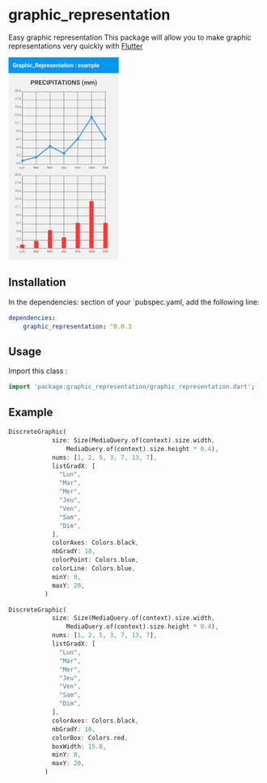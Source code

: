 # graphic_representation

Easy graphic representation
This package will allow you to make graphic representations very quickly with [Flutter](https://flutter.dev)

![Screenshot](/screenshots/screenshot1.png)

## Installation
In the dependencies: section of your `pubspec.yaml, add the following line:

```yaml
dependencies:
    graphic_representation: ^0.0.3
```

## Usage
Import this class :
```dart
import 'package:graphic_representation/graphic_representation.dart';
```

## Example
```dart
DiscreteGraphic(
            size: Size(MediaQuery.of(context).size.width,
                MediaQuery.of(context).size.height * 0.4),
            nums: [1, 2, 5, 3, 7, 13, 7],
            listGradX: [
              "Lun",
              "Mar",
              "Mer",
              "Jeu",
              "Ven",
              "Sam",
              "Dim",
            ],
            colorAxes: Colors.black,
            nbGradY: 10,
            colorPoint: Colors.blue,
            colorLine: Colors.blue,
            minY: 0,
            maxY: 20,
          )
```
```dart
DiscreteGraphic(
            size: Size(MediaQuery.of(context).size.width,
                MediaQuery.of(context).size.height * 0.4),
            nums: [1, 2, 5, 3, 7, 13, 7],
            listGradX: [
              "Lun",
              "Mar",
              "Mer",
              "Jeu",
              "Ven",
              "Sam",
              "Dim",
            ],
            colorAxes: Colors.black,
            nbGradY: 10,
            colorBox: Colors.red,
            boxWidth: 15.0,
            minY: 0,
            maxY: 20,
          )
```

